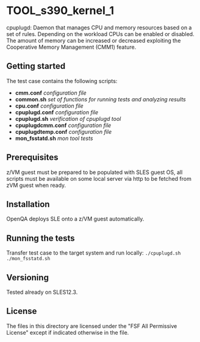 # TOOL_s390_kernel_1
cpuplugd: Daemon that manages CPU and memory resources based on a set of rules.
Depending on the workload CPUs can be enabled or disabled.
The amount of memory can be increased or decreased exploiting the Cooperative Memory Management (CMM1) feature.

## Getting started
The test case contains the following scripts:
- **cmm.conf**  *configuration file*
- **common.sh**  *set of functions for running tests and analyzing results*
- **cpu.conf**  *configuration file*
- **cpuplugd.conf**  *configuration file*
- **cpuplugd.sh**  *verification of cpuplugd tool*
- **cpuplugdcmm.conf**  *configuration file*
- **cpuplugdtemp.conf**  *configuration file*
- **mon_fsstatd.sh**  *mon tool tests*

## Prerequisites
z/VM guest must be prepared to be populated with SLES guest OS, all scripts must be available on some local server via http to be fetched from zVM guest when ready.

## Installation
OpenQA deploys SLE onto a z/VM guest automatically.

## Running the tests
Transfer test case to the target system and run locally:
`./cpuplugd.sh`
`./mon_fsstatd.sh`

## Versioning
Tested already on SLES12.3.

## License
The files in this directory are licensed under the "FSF All Permissive License" except if indicated otherwise in the file.

